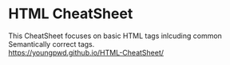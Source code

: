 # HTML CheatSheet

This CheatSheet focuses on basic HTML tags inlcuding common Semantically correct tags.<br>
https://youngpwd.github.io/HTML-CheatSheet/
